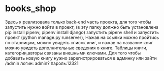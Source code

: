 # books_shop
Здесь я реализовала только back-end часть проекта, для того чтобы запустить нужно войти в проект, (в эту папку должно быть установлена pip install pipenv, pipenv install django) запустить pipenv shell и запустить проект (python manage.py runserver), Нажав на ссылки можно пройтись по старницам, можно увидеть список книг, и нажав на название книг можно увидеть дополнительные сведения о книге.
Таблицы книги, категории,авторы связаны внешными ключами.
Для того чтобы добавить новую книгу нужно зарегистрироваться в админку или зайти /admin логин: admin? пароль:12321
